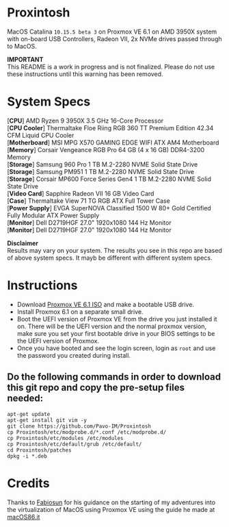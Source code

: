# Proxintosh
MacOS Catalina `10.15.5 beta 3` on Proxmox VE 6.1 on AMD 3950X system with on-board USB Controllers, Radeon VII, 2x NVMe drives passed through to MacOS.

**IMPORTANT**  
This README is a work in progress and is not finalized. Please do not use these instructions until this warning has been removed.  

# System Specs
[**CPU**] AMD Ryzen 9 3950X 3.5 GHz 16-Core Processor  
[**CPU Cooler**] Thermaltake Floe Riing RGB 360 TT Premium Edition 42.34 CFM Liquid CPU Cooler  
[**Motherboard**] MSI MPG X570 GAMING EDGE WIFI ATX AM4 Motherboard  
[**Memory**] Corsair Vengeance RGB Pro 64 GB (4 x 16 GB) DDR4-3200 Memory  
[**Storage**] Samsung 960 Pro 1 TB M.2-2280 NVME Solid State Drive  
[**Storage**] Samsung PM951 1 TB M.2-2280 NVME Solid State Drive  
[**Storage**] Corsair MP600 Force Series Gen4 1 TB M.2-2280 NVME Solid State Drive   
[**Video Card**] Sapphire Radeon VII 16 GB Video Card  
[**Case**] Thermaltake View 71 TG RGB ATX Full Tower Case  
[**Power Supply**] EVGA SuperNOVA Classified 1500 W 80+ Gold Certified Fully Modular ATX Power Supply  
[**Monitor**] Dell D2719HGF 27.0" 1920x1080 144 Hz Monitor  
[**Monitor**] Dell D2719HGF 27.0" 1920x1080 144 Hz Monitor  

**Disclaimer**  
Results may vary on your system. The results you see in this repo are based of above system specs. It mayb be different with different system specs.

# Instructions
- Download [Proxmox VE 6.1 ISO](https://www.proxmox.com/en/downloads?task=callelement&format=raw&item_id=499&element=f85c494b-2b32-4109-b8c1-083cca2b7db6&method=download&args[0]=2ceb9af3734861c9c28a59daa85d86e3) and make a bootable USB drive.
- Install Proxmox 6.1 on a separate small drive.
- Boot the UEFI version of Proxmox VE from the drive you just installed it on. There will be the UEFI version and the normal proxmox version, make sure you set your first bootable drive in your BIOS settings to be the UEFI version of Proxmox.
- Once you have booted and see the login screen, login as `root` and use the password you created during install.
## Do the following commands in order to download this git repo and copy the pre-setup files needed:
    apt-get update
    apt-get install git vim -y
    git clone https://github.com/Pavo-IM/Proxintosh
    cp Proxintosh/etc/modprobe.d/*.conf /etc/modprobe.d/
    cp Proxintosh/etc/modules /etc/modules
    cp Proxintosh/etc/default/grub /etc/default/
    cd Proxintosh/patches
    dpkg -i *.deb

# Credits
Thanks to [Fabiosun](https://github.com/fabiosun) for his guidance on the starting of my adventures into the virtualization of MacOS using Proxmox VE using the guide he made at [macOS86.it](https://www.macos86.it/topic/2509-guide-trx40-osx-bare-metal-proxmox-setup61-3/)